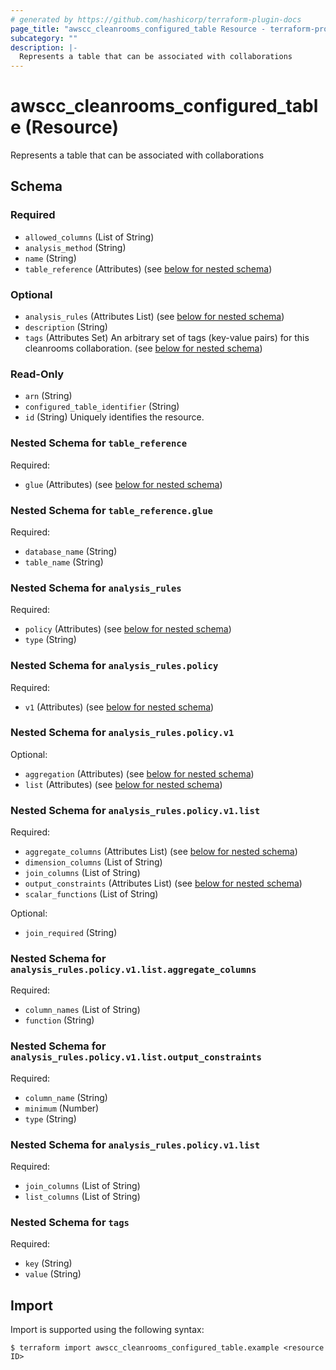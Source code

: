 ```yaml
---
# generated by https://github.com/hashicorp/terraform-plugin-docs
page_title: "awscc_cleanrooms_configured_table Resource - terraform-provider-awscc"
subcategory: ""
description: |-
  Represents a table that can be associated with collaborations
---
```


# awscc_cleanrooms_configured_table (Resource)

Represents a table that can be associated with collaborations



<!-- schema generated by tfplugindocs -->
## Schema

### Required

- `allowed_columns` (List of String)
- `analysis_method` (String)
- `name` (String)
- `table_reference` (Attributes) (see [below for nested schema](#nestedatt--table_reference))

### Optional

- `analysis_rules` (Attributes List) (see [below for nested schema](#nestedatt--analysis_rules))
- `description` (String)
- `tags` (Attributes Set) An arbitrary set of tags (key-value pairs) for this cleanrooms collaboration. (see [below for nested schema](#nestedatt--tags))

### Read-Only

- `arn` (String)
- `configured_table_identifier` (String)
- `id` (String) Uniquely identifies the resource.

<a id="nestedatt--table_reference"></a>
### Nested Schema for `table_reference`

Required:

- `glue` (Attributes) (see [below for nested schema](#nestedatt--table_reference--glue))

<a id="nestedatt--table_reference--glue"></a>
### Nested Schema for `table_reference.glue`

Required:

- `database_name` (String)
- `table_name` (String)



<a id="nestedatt--analysis_rules"></a>
### Nested Schema for `analysis_rules`

Required:

- `policy` (Attributes) (see [below for nested schema](#nestedatt--analysis_rules--policy))
- `type` (String)

<a id="nestedatt--analysis_rules--policy"></a>
### Nested Schema for `analysis_rules.policy`

Required:

- `v1` (Attributes) (see [below for nested schema](#nestedatt--analysis_rules--policy--v1))

<a id="nestedatt--analysis_rules--policy--v1"></a>
### Nested Schema for `analysis_rules.policy.v1`

Optional:

- `aggregation` (Attributes) (see [below for nested schema](#nestedatt--analysis_rules--policy--v1--aggregation))
- `list` (Attributes) (see [below for nested schema](#nestedatt--analysis_rules--policy--v1--list))

<a id="nestedatt--analysis_rules--policy--v1--aggregation"></a>
### Nested Schema for `analysis_rules.policy.v1.list`

Required:

- `aggregate_columns` (Attributes List) (see [below for nested schema](#nestedatt--analysis_rules--policy--v1--list--aggregate_columns))
- `dimension_columns` (List of String)
- `join_columns` (List of String)
- `output_constraints` (Attributes List) (see [below for nested schema](#nestedatt--analysis_rules--policy--v1--list--output_constraints))
- `scalar_functions` (List of String)

Optional:

- `join_required` (String)

<a id="nestedatt--analysis_rules--policy--v1--list--aggregate_columns"></a>
### Nested Schema for `analysis_rules.policy.v1.list.aggregate_columns`

Required:

- `column_names` (List of String)
- `function` (String)


<a id="nestedatt--analysis_rules--policy--v1--list--output_constraints"></a>
### Nested Schema for `analysis_rules.policy.v1.list.output_constraints`

Required:

- `column_name` (String)
- `minimum` (Number)
- `type` (String)



<a id="nestedatt--analysis_rules--policy--v1--list"></a>
### Nested Schema for `analysis_rules.policy.v1.list`

Required:

- `join_columns` (List of String)
- `list_columns` (List of String)





<a id="nestedatt--tags"></a>
### Nested Schema for `tags`

Required:

- `key` (String)
- `value` (String)

## Import

Import is supported using the following syntax:

```shell
$ terraform import awscc_cleanrooms_configured_table.example <resource ID>
```
